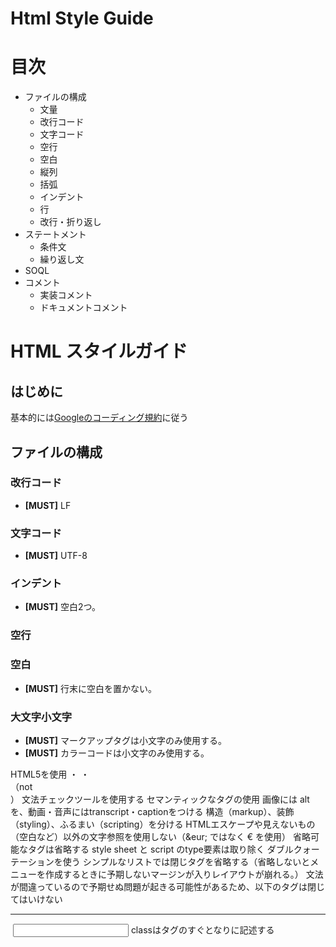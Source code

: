 # Html Style Guide
# 目次

- ファイルの構成
    - 文量
    - 改行コード
    - 文字コード
    - 空行
    - 空白
    - 縦列
    - 括弧
    - インデント
    - 行
    - 改行・折り返し
- ステートメント
    - 条件文
    - 繰り返し文
- SOQL
- コメント
    - 実装コメント
    - ドキュメントコメント


# HTML スタイルガイド

## はじめに
基本的には[Googleのコーディング規約](https://google.github.io/styleguide/htmlcssguide.html)に従う

## ファイルの構成
### 改行コード
- **[MUST]** LF
### 文字コード
- **[MUST]** UTF-8
### インデント
- **[MUST]** 空白2つ。
### 空行
### 空白
- **[MUST]** 行末に空白を置かない。
### 大文字小文字
- **[MUST]** マークアップタグは小文字のみ使用する。
- **[MUST]** カラーコードは小文字のみ使用する。



HTML5を使用
・<!DOCTYPE html>
・<br>（not <br />）
文法チェックツールを使用する
セマンティックなタグの使用
画像には alt を、動画・音声にはtranscript・captionをつける
構造（markup）、装飾（styling）、ふるまい（scripting）を分ける
HTMLエスケープや見えないもの（空白など）以外の文字参照を使用しない（&eur; ではなく € を使用）
省略可能なタグは省略する
style sheet と script のtype要素は取り除く
ダブルクォーテーションを使う
シンプルなリストでは閉じタグを省略する（省略しないとメニューを作成するときに予期しないマージンが入りレイアウトが崩れる。）
文法が間違っているので予期せぬ問題が起きる可能性があるため、以下のタグは閉じてはいけない
<br>
<hr> 
<img>
<link>
<meta>
<input>
classはタグのすぐとなりに記述する